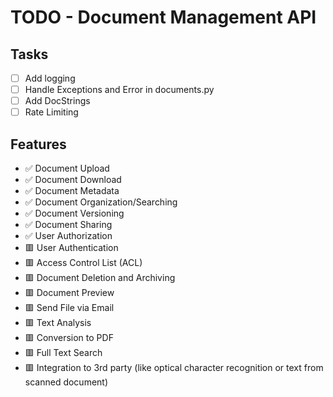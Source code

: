 # TODO - Document Management API

## Tasks

- [ ] Add logging
- [ ] Handle Exceptions and Error in documents.py
- [ ] Add DocStrings
- [ ] Rate Limiting

## Features

- ✅ Document Upload
- ✅ Document Download
- ✅ Document Metadata
- ✅ Document Organization/Searching
- ✅ Document Versioning
- ✅ Document Sharing
- ✅ User Authorization
- 🟥 User Authentication
- 🟥 Access Control List (ACL)
- 🟥 Document Deletion and Archiving
- 🟥 Document Preview
- 🟥 Send File via Email
- 🟥 Text Analysis
- 🟥 Conversion to PDF
- 🟥 Full Text Search
- 🟥 Integration to 3rd party (like optical character recognition or text from scanned document)
